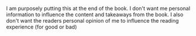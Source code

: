 I am purposely putting this at the end of the book. I don't want me personal information to influence the content and takeaways from the book. I also don't want the readers personal opinion of me to influence the reading experience (for good or bad) 